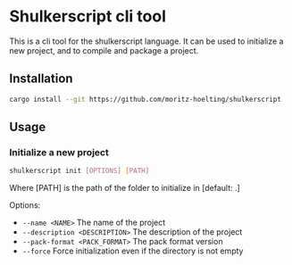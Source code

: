 # Shulkerscript cli tool

This is a cli tool for the shulkerscript language. It can be used to initialize a new project, and to compile and package a project.

## Installation
```bash	
cargo install --git https://github.com/moritz-hoelting/shulkerscript
```

## Usage

### Initialize a new project
```bash
shulkerscript init [OPTIONS] [PATH]
```
Where [PATH] is the path of the folder to initialize in [default: .]

Options:
- `--name <NAME>`                The name of the project
- `--description <DESCRIPTION>`  The description of the project
- `--pack-format <PACK_FORMAT>`  The pack format version
- `--force`                      Force initialization even if the directory is not empty
